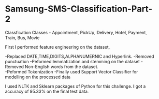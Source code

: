 # Samsung-SMS-Classification-Part-2

Classfication Classes - Appointment, PickUp, Delivery, Hotel, Payment, Train, Bus, Movie

First I performed feature engineering on the dataset,

-Replaced DATE,TIME,DIGITS,ALPHANUMERNIC and Hyperlink.
-Removed punctuation
-Peformed lemmatization and stemming on the dataset
-Removed Non-English words from the dataset.\
-Peformed Tokenization
-Finally used Support Vector Classifier for modelling on the processed data

I used NLTK and Sklearn packages of Python for this challenge. I got a accuracy of 95.33% on the final test data.
